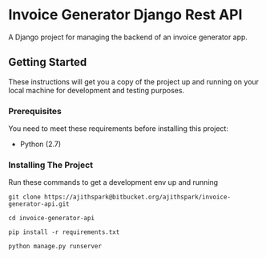 # Invoice Generator Django Rest API

A Django project for managing the backend of an invoice generator app.

## Getting Started

These instructions will get you a copy of the project up and running on your local machine for development and testing purposes.

### Prerequisites

You need to meet these requirements before installing this project:

* Python (2.7)

### Installing The Project

Run these commands to get a development env up and running


```
git clone https://ajithspark@bitbucket.org/ajithspark/invoice-generator-api.git

cd invoice-generator-api

pip install -r requirements.txt

python manage.py runserver
```
